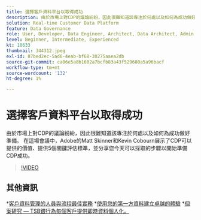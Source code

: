 ```yaml
---
title: 選擇客戶資料平台以取得成功
description: 由於市場上對CDP的議論紛紛，因此很難知道該專注於何處以及如何為成功做好準備。
solution: Real-time Customer Data Platform
feature: Data Governance
role: User, Developer, Data Engineer, Architect, Data Architect, Admin, Leader
level: Beginner, Intermediate, Experienced
kt: 10633
thumbnail: 344312.jpeg
exl-id: 87bed2ec-5ad6-4eab-bf68-30275aaea2db
source-git-commit: ca06e5a8b1602a7bcfb83a43f529680a5a96bacf
workflow-type: tm+mt
source-wordcount: '132'
ht-degree: 1%

---
```


# 選擇客戶資料平台以取得成功

由於市場上對CDP的議論紛紛，因此很難知道該專注於何處以及如何為成功做好準備。 在這場會議中，Adobe的Matt Skinner和Kevin Cobourn展示了CDP可以提供的價值、提供5個關鍵評估標準，並分享您今天可以採取的步驟以開始準備CDP成功。

>[!VIDEO](https://video.tv.adobe.com/v/344312/?quality=12&learn=on)

## 其他資訊

*[客戶資料管理的人員與流程最佳實務](people-and-process.md)
*[使用您的第一方資料建立卓越的體驗](https://experienceleague.adobe.com/docs/events/customer-data-management-voices-recordings/industry/build-superb-experiences-with-your-first-party-data.html)
*[個案研究 — TSB銀行為每個客戶提供即時資料個人化。](https://business.adobe.com/customer-success-stories/tsb-case-study.html)
